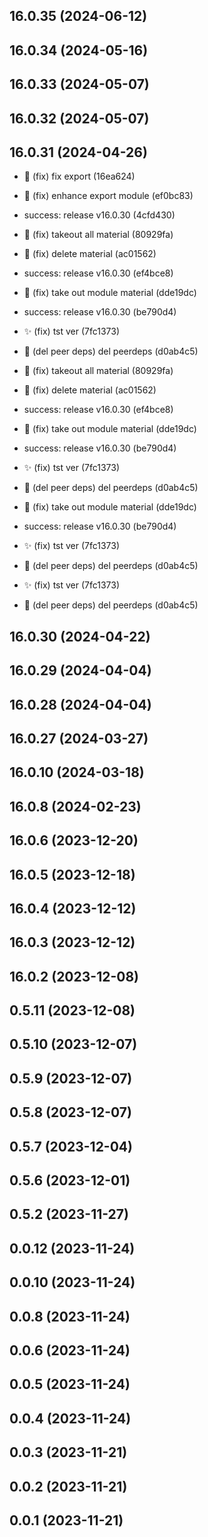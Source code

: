 

## 16.0.35 (2024-06-12)

## 16.0.34 (2024-05-16)

## 16.0.33 (2024-05-07)

## 16.0.32 (2024-05-07)

## 16.0.31 (2024-04-26)

* :bug: (fix) fix export (16ea624)
* :bug: (fix) enhance export module (ef0bc83)
* success: release v16.0.30 (4cfd430)
* :bug: (fix) takeout all material (80929fa)
* :bug: (fix) delete material (ac01562)
* success: release v16.0.30 (ef4bce8)
* :bug: (fix) take out module material (dde19dc)
* success: release v16.0.30 (be790d4)
* :sparkles: (fix) tst ver (7fc1373)
* :bug: (del peer deps) del peerdeps (d0ab4c5)

* :bug: (fix) takeout all material (80929fa)
* :bug: (fix) delete material (ac01562)
* success: release v16.0.30 (ef4bce8)
* :bug: (fix) take out module material (dde19dc)
* success: release v16.0.30 (be790d4)
* :sparkles: (fix) tst ver (7fc1373)
* :bug: (del peer deps) del peerdeps (d0ab4c5)

* :bug: (fix) take out module material (dde19dc)
* success: release v16.0.30 (be790d4)
* :sparkles: (fix) tst ver (7fc1373)
* :bug: (del peer deps) del peerdeps (d0ab4c5)

* :sparkles: (fix) tst ver (7fc1373)
* :bug: (del peer deps) del peerdeps (d0ab4c5)

## 16.0.30 (2024-04-22)

## 16.0.29 (2024-04-04)

## 16.0.28 (2024-04-04)

## 16.0.27 (2024-03-27)

## 16.0.10 (2024-03-18)

## 16.0.8 (2024-02-23)

## 16.0.6 (2023-12-20)

## 16.0.5 (2023-12-18)

## 16.0.4 (2023-12-12)

## 16.0.3 (2023-12-12)

## 16.0.2 (2023-12-08)

## 0.5.11 (2023-12-08)

## 0.5.10 (2023-12-07)

## 0.5.9 (2023-12-07)

## 0.5.8 (2023-12-07)

## 0.5.7 (2023-12-04)

## 0.5.6 (2023-12-01)

## 0.5.2 (2023-11-27)

## 0.0.12 (2023-11-24)

## 0.0.10 (2023-11-24)

## 0.0.8 (2023-11-24)

## 0.0.6 (2023-11-24)

## 0.0.5 (2023-11-24)

## 0.0.4 (2023-11-24)

## 0.0.3 (2023-11-21)

## 0.0.2 (2023-11-21)

## 0.0.1 (2023-11-21)
